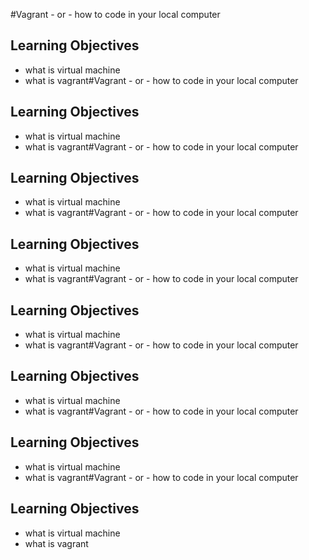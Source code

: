 #Vagrant - or - how to code in your local computer
## Learning Objectives
* what is virtual machine 
* what is vagrant#Vagrant - or - how to code in your local computer
## Learning Objectives
* what is virtual machine 
* what is vagrant#Vagrant - or - how to code in your local computer
## Learning Objectives
* what is virtual machine 
* what is vagrant#Vagrant - or - how to code in your local computer
## Learning Objectives
* what is virtual machine 
* what is vagrant#Vagrant - or - how to code in your local computer
## Learning Objectives
* what is virtual machine 
* what is vagrant#Vagrant - or - how to code in your local computer
## Learning Objectives
* what is virtual machine 
* what is vagrant#Vagrant - or - how to code in your local computer
## Learning Objectives
* what is virtual machine 
* what is vagrant#Vagrant - or - how to code in your local computer
## Learning Objectives
* what is virtual machine 
* what is vagrant
